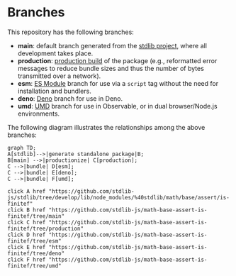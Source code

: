 <!--

@license Apache-2.0

Copyright (c) 2022 The Stdlib Authors.

Licensed under the Apache License, Version 2.0 (the "License");
you may not use this file except in compliance with the License.
You may obtain a copy of the License at

    http://www.apache.org/licenses/LICENSE-2.0

Unless required by applicable law or agreed to in writing, software
distributed under the License is distributed on an "AS IS" BASIS,
WITHOUT WARRANTIES OR CONDITIONS OF ANY KIND, either express or implied.
See the License for the specific language governing permissions and
limitations under the License.

-->

# Branches

This repository has the following branches:

-   **main**: default branch generated from the [stdlib project][stdlib-url], where all development takes place.
-   **production**: [production build][production-url] of the package (e.g., reformatted error messages to reduce bundle sizes and thus the number of bytes transmitted over a network).
-   **esm**: [ES Module][esm-url] branch for use via a `script` tag without the need for installation and bundlers.
-   **deno**: [Deno][deno-url] branch for use in Deno.
-   **umd**: [UMD][umd-url] branch for use in Observable, or in dual browser/Node.js environments.

The following diagram illustrates the relationships among the above branches:

```mermaid
graph TD;
A[stdlib]-->|generate standalone package|B;
B[main] -->|productionize| C[production];
C -->|bundle| D[esm];
C -->|bundle| E[deno];
C -->|bundle| F[umd];

click A href "https://github.com/stdlib-js/stdlib/tree/develop/lib/node_modules/%40stdlib/math/base/assert/is-finitef"
click B href "https://github.com/stdlib-js/math-base-assert-is-finitef/tree/main"
click C href "https://github.com/stdlib-js/math-base-assert-is-finitef/tree/production"
click D href "https://github.com/stdlib-js/math-base-assert-is-finitef/tree/esm"
click E href "https://github.com/stdlib-js/math-base-assert-is-finitef/tree/deno"
click F href "https://github.com/stdlib-js/math-base-assert-is-finitef/tree/umd"
```

[stdlib-url]: https://github.com/stdlib-js/stdlib/tree/develop/lib/node_modules/%40stdlib/math/base/assert/is-finitef
[production-url]: https://github.com/stdlib-js/math-base-assert-is-finitef/tree/production
[deno-url]: https://github.com/stdlib-js/math-base-assert-is-finitef/tree/deno
[umd-url]: https://github.com/stdlib-js/math-base-assert-is-finitef/tree/umd
[esm-url]: https://github.com/stdlib-js/math-base-assert-is-finitef/tree/esm